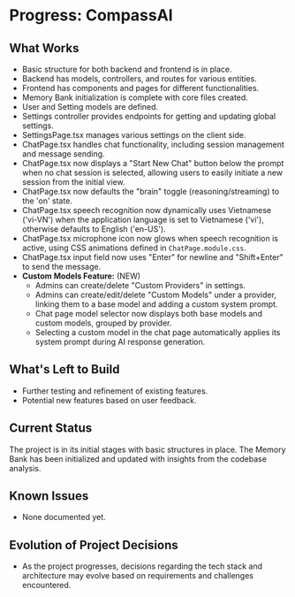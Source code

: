 # Progress: CompassAI

## What Works
- Basic structure for both backend and frontend is in place.
- Backend has models, controllers, and routes for various entities.
- Frontend has components and pages for different functionalities.
- Memory Bank initialization is complete with core files created.
- User and Setting models are defined.
- Settings controller provides endpoints for getting and updating global settings.
- SettingsPage.tsx manages various settings on the client side.
- ChatPage.tsx handles chat functionality, including session management and message sending.
- ChatPage.tsx now displays a "Start New Chat" button below the prompt when no chat session is selected, allowing users to easily initiate a new session from the initial view.
- ChatPage.tsx now defaults the "brain" toggle (reasoning/streaming) to the 'on' state.
- ChatPage.tsx speech recognition now dynamically uses Vietnamese ('vi-VN') when the application language is set to Vietnamese ('vi'), otherwise defaults to English ('en-US').
- ChatPage.tsx microphone icon now glows when speech recognition is active, using CSS animations defined in `ChatPage.module.css`.
- ChatPage.tsx input field now uses "Enter" for newline and "Shift+Enter" to send the message.
- **Custom Models Feature:** (NEW)
    - Admins can create/delete "Custom Providers" in settings.
    - Admins can create/edit/delete "Custom Models" under a provider, linking them to a base model and adding a custom system prompt.
    - Chat page model selector now displays both base models and custom models, grouped by provider.
    - Selecting a custom model in the chat page automatically applies its system prompt during AI response generation.

## What's Left to Build
- Further testing and refinement of existing features.
- Potential new features based on user feedback.

## Current Status
The project is in its initial stages with basic structures in place. The Memory Bank has been initialized and updated with insights from the codebase analysis.

## Known Issues
- None documented yet.

## Evolution of Project Decisions
- As the project progresses, decisions regarding the tech stack and architecture may evolve based on requirements and challenges encountered.
